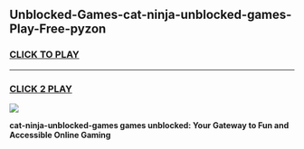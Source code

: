 
## Unblocked-Games-cat-ninja-unblocked-games-Play-Free-pyzon
<h3>
<a href="https://premium76.site?title=cat-ninja-unblocked-games&ref=10A">CLICK TO PLAY</a></h3>
<hr>

<h3>
<a href="https://premium76.site?title=cat-ninja-unblocked-games&ref=10A">CLICK 2 PLAY</a>
  
</h3>

<a href="https://premium76.site?title=cat-ninja-unblocked-games&ref=10A"><img src="https://clearcache.store/games.png"></a>


**cat-ninja-unblocked-games games unblocked: Your Gateway to Fun and Accessible Online Gaming**
